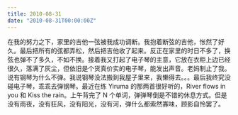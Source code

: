 ```yaml
---
title: 2010-08-31
date: "2010-08-31T00:00:00Z"
---
```


在我的努力之下，家里的吉他一弦被我成功调断。我抱着断弦的吉他，怅然了好久。最后把所有的弦都弄松，然后把吉他收了起来。反正在家里的时日不多了，换弦也弹不了多久，不如不换。接着我又打起了电子琴的主意，它放在衣柜上边已经很久，落满了灰尘，但依旧是个货真价实的电子琴，能发出声音。老妈制止了我。说有钢琴为什么不弹。我说钢琴没法搬到我屋子里来，我懒得去。。。最后我终究没碰电子琴，乖乖去弹钢琴。最近在练 Yiruma 的那两首很好听的，River flows in you 和 Kiss the rain。上午背完了 N 个单词，弹弹琴倒是不错的休息方式。但是没有雨夜，没有狂风，没有阳光，没有河，弹什么都索然寡味，顾影自怜罢了。
